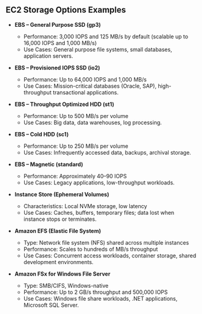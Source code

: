 ## EC2 Storage Options Examples

* **EBS – General Purpose SSD (gp3)**

  * Performance: 3,000 IOPS and 125 MB/s by default (scalable up to 16,000 IOPS and 1,000 MB/s)
  * Use Cases: General purpose file systems, small databases, application servers.

* **EBS – Provisioned IOPS SSD (io2)**

  * Performance: Up to 64,000 IOPS and 1,000 MB/s
  * Use Cases: Mission-critical databases (Oracle, SAP), high-throughput transactional applications.

* **EBS – Throughput Optimized HDD (st1)**

  * Performance: Up to 500 MB/s per volume
  * Use Cases: Big data, data warehouses, log processing.

* **EBS – Cold HDD (sc1)**

  * Performance: Up to 250 MB/s per volume
  * Use Cases: Infrequently accessed data, backups, archival storage.

* **EBS – Magnetic (standard)**

  * Performance: Approximately 40–90 IOPS
  * Use Cases: Legacy applications, low-throughput workloads.

* **Instance Store (Ephemeral Volumes)**

  * Characteristics: Local NVMe storage, low latency
  * Use Cases: Caches, buffers, temporary files; data lost when instance stops or terminates.

* **Amazon EFS (Elastic File System)**

  * Type: Network file system (NFS) shared across multiple instances
  * Performance: Scales to hundreds of MB/s throughput
  * Use Cases: Concurrent access workloads, container storage, shared development environments.

* **Amazon FSx for Windows File Server**

  * Type: SMB/CIFS, Windows-native
  * Performance: Up to 2 GB/s throughput and 500,000 IOPS
  * Use Cases: Windows file share workloads, .NET applications, Microsoft SQL Server.
